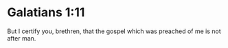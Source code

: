 # Galatians 1:11

But I certify you, brethren, that the gospel which was preached of me is not after man.